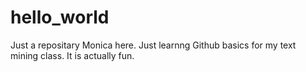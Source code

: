 # hello_world
Just a repositary
Monica here. Just learnng Github basics for my text mining class. It is actually fun. 
